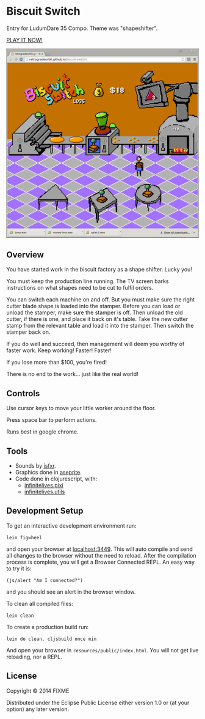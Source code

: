 # Biscuit Switch

Entry for LudumDare 35 Compo. Theme was "shapeshifter".

[PLAY IT NOW!](https://retrogradeorbit.github.io/biscuit-switch/)

![Title screen](./screenshot-6.png)

## Overview

You have started work in the biscuit factory as a shape shifter. Lucky you!

You must keep the production line running. The TV screen barks instructions on what shapes need to be cut to fulfil orders.

You can switch each machine on and off. But you must make sure the right cutter blade shape is loaded into the stamper. Before you can load or unload the stamper, make sure the stamper is off. Then unload the old cutter, if there is one, and place it back on it's table. Take the new cutter stamp from the relevant table and load it into the stamper. Then switch the stamper back on.

If you do well and succeed, then management will deem you worthy of faster work. Keep working! Faster! Faster!

If you lose more than $100, you're fired!

There is no end to the work... just like the real world!

## Controls

Use cursor keys to move your little worker around the floor.

Press space bar to perform actions.

Runs best in google chrome.

## Tools

 - Sounds by [jsfxr](http://github.grumdrig.com/jsfxr/).
 - Graphics done in [aseprite](http://www.aseprite.org/).
 - Code done in clojurescript, with:
     - [infinitelives.pixi](https://github.com/infinitelives/infinitelives.pixi)
     - [infinitelives.utils](https://github.com/infinitelives/infinitelives.utils)

## Development Setup

To get an interactive development environment run:

    lein figwheel

and open your browser at [localhost:3449](http://localhost:3449/).
This will auto compile and send all changes to the browser without the
need to reload. After the compilation process is complete, you will
get a Browser Connected REPL. An easy way to try it is:

    (js/alert "Am I connected?")

and you should see an alert in the browser window.

To clean all compiled files:

    lein clean

To create a production build run:

    lein do clean, cljsbuild once min

And open your browser in `resources/public/index.html`. You will not
get live reloading, nor a REPL.

## License

Copyright © 2014 FIXME

Distributed under the Eclipse Public License either version 1.0 or (at your option) any later version.
